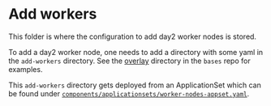 # Add workers

This folder is where the configuration to add day2 worker nodes is stored.

To add a day2 worker node, one needs to add a directory with some yaml in the `add-workers` directory. See the [overlay](https://github.com/redhat-partner-solutions/vse-ocp-bases/tree/main/overlay) directory in the `bases` repo for examples.

This `add-workers` directory gets deployed from an ApplicationSet which can be found under [`components/applicationsets/worker-nodes-appset.yaml`](/components/applicationsets/worker-nodes-appset.yaml).